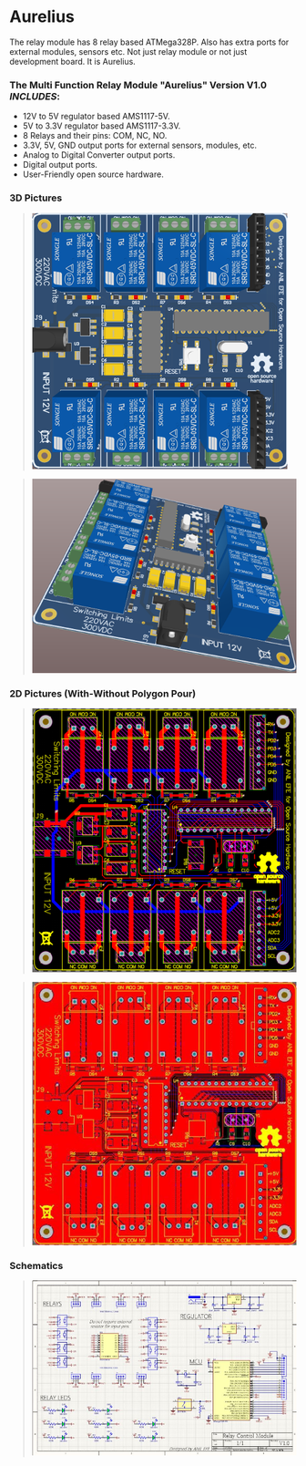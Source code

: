 # Aurelius
 The relay module has 8 relay based ATMega328P. Also has extra ports for external modules, sensors etc. Not just relay module or not just development board. It is Aurelius.
 
### The Multi Function Relay Module "Aurelius" Version V1.0 *INCLUDES*:
- 12V to 5V regulator based AMS1117-5V.
- 5V to 3.3V regulator based AMS1117-3.3V.
- 8 Relays and their pins: COM, NC, NO.
- 3.3V, 5V, GND output ports for external sensors, modules, etc.
- Analog to Digital Converter output ports.
- Digital output ports.
- User-Friendly open source hardware.

### 3D Pictures
>![discrption](https://raw.githubusercontent.com/dh1p-dev/Aurelius/master/Aurelius3DTOP.png)
 
>![discrption](https://raw.githubusercontent.com/dh1p-dev/Aurelius/master/Aurelius3D.png)
 
 
 ### 2D Pictures (With-Without Polygon Pour)
>![discrption](https://raw.githubusercontent.com/dh1p-dev/Aurelius/master/Aurelius2D.png)

>![discrption](https://raw.githubusercontent.com/dh1p-dev/Aurelius/master/Aurelius2DPour.jpg)


### Schematics
>![discrption](https://raw.githubusercontent.com/dh1p-dev/Aurelius/master/AureliusSchematics.JPG)
 


